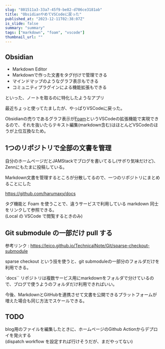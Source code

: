 ```yaml
---
slug: "801511a3-33a7-45f9-be82-d706ce3181ab"
title: "ObsidianやめてVSCodeに戻った"
published_at: "2023-12-11T02:38:07Z"
is_slide: false
summary: "summary"
tags: ["markdown", "foam", "vscode"]
thumbnail_url: ""
---
```


## Obsidian
- Markdown Editor
- Markdownで作った文書をタグ付けで管理できる
- マインドマップのようなグラフ表示もできる
- コミュニティプラグインによる機能拡張もできる

といった、ノートを取るのに特化したようなアプリ

最近ちょっと使ってたましたが、やっぱりVSCodeに戻った。


Obsidianの売りであるグラフ表示が[Foam](https://foambubble.github.io/foam/)というVSCodeの拡張機能で実現できるので、それを抜いたらテキスト編集(markdown含む)はほとんどVSCodeのほうが上位互換なため。


## 1つのリポジトリで全部の文書を管理

自分のホームページだとJAMStackでブログを書いてるし(サボり気味だけど)、Zennにもたまに投稿している。

Markdown文書を管理するところが分散してるので、一つのリポジトリにまとめることにした

https://github.com/harumaxy/docs

タグ機能と Foam を使うことで、違うサービスで利用している markdown 同士をリンクして参照できる。  
(Local の VSCode で閲覧するときのみ)


## Git submodule の一部だけ pull する

参考リンク : https://leico.github.io/TechnicalNote/Git/sparse-checkout-submodule

sparse checkout という技を使うと、git submoduleの一部分のフォルダだけを利用できる。

`docs`` リポジトリは複数サービス用にmarkdownをフォルダで分けているので、ブログで使うようのフォルダだけ利用できればいい。

今後、MarkdownとGitHubを連携させて文書を公開できるプラットフォームが増えた場合も同じ方法でスケールできる。

## TODO

blog用のファイルを編集したときに、ホームページのGithub Actionからデプロイを発火する  
(dispatch workflow を設定すれば行けそうだが、まだやってない)